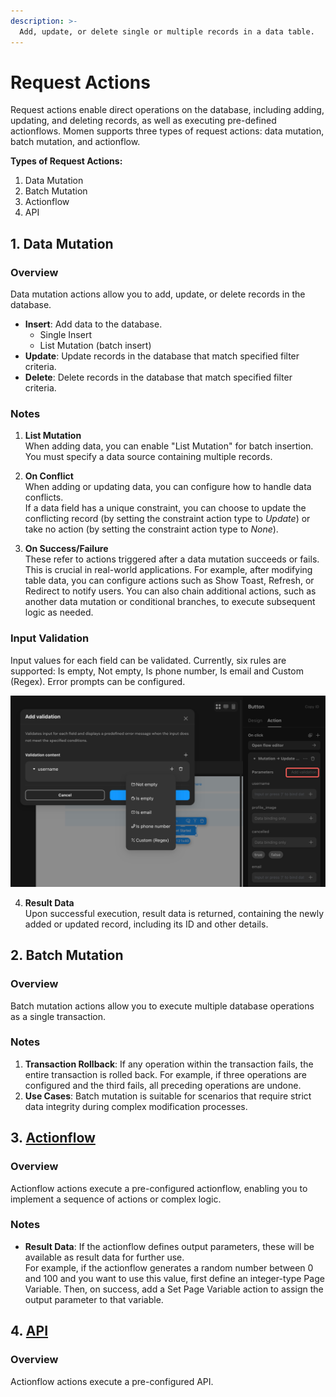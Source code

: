 ```yaml
---
description: >-
  Add, update, or delete single or multiple records in a data table.
---
```


# Request Actions

Request actions enable direct operations on the database, including adding, updating, and deleting records, as well as executing pre-defined actionflows. Momen supports three types of request actions: data mutation, batch mutation, and actionflow.

**Types of Request Actions:**
1. Data Mutation
2. Batch Mutation
3. Actionflow
4. API

## 1. Data Mutation

### Overview

Data mutation actions allow you to add, update, or delete records in the database.

- **Insert**: Add data to the database.
  - Single Insert
  - List Mutation (batch insert)
- **Update**: Update records in the database that match specified filter criteria.
- **Delete**: Delete records in the database that match specified filter criteria.

### Notes

1. **List Mutation**  
   When adding data, you can enable "List Mutation" for batch insertion. You must specify a data source containing multiple records.

2. **On Conflict**  
   When adding or updating data, you can configure how to handle data conflicts.  
   If a data field has a unique constraint, you can choose to update the conflicting record (by setting the constraint action type to *Update*) or take no action (by setting the constraint action type to *None*).

3. **On Success/Failure**  
   These refer to actions triggered after a data mutation succeeds or fails. This is crucial in real-world applications. For example, after modifying table data, you can configure actions such as Show Toast, Refresh, or Redirect to notify users. You can also chain additional actions, such as another data mutation or conditional branches, to execute subsequent logic as needed.

### Input Validation

Input values for each field can be validated. Currently, six rules are supported: Is empty, Not empty, Is phone number, Is email and Custom (Regex). Error prompts can be configured.

![Request validation](../.gitbook/assets/request_validation.png)

4. **Result Data**  
   Upon successful execution, result data is returned, containing the newly added or updated record, including its ID and other details.

## 2. Batch Mutation

### Overview

Batch mutation actions allow you to execute multiple database operations as a single transaction.

### Notes

1. **Transaction Rollback**: If any operation within the transaction fails, the entire transaction is rolled back. For example, if three operations are configured and the third fails, all preceding operations are undone.
2. **Use Cases**: Batch mutation is suitable for scenarios that require strict data integrity during complex modification processes.

## 3. [Actionflow](./actionflow/basics.md)

### Overview

Actionflow actions execute a pre-configured actionflow, enabling you to implement a sequence of actions or complex logic.

### Notes

- **Result Data**: If the actionflow defines output parameters, these will be available as result data for further use.  
  For example, if the actionflow generates a random number between 0 and 100 and you want to use this value, first define an integer-type Page Variable. Then, on success, add a Set Page Variable action to assign the output parameter to that variable.

## 4. [API](../data/api.md)

### Overview

Actionflow actions execute a pre-configured API.
